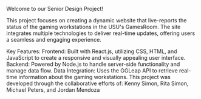 Welcome to our Senior Design Project!

This project focuses on creating a dynamic website that live-reports the status of the gaming workstations in the USU's GamesRoom. The site integrates multiple technologies to deliver real-time updates, offering users a seamless and engaging experience.

Key Features:
Frontend: Built with React.js, utilizing CSS, HTML, and JavaScript to create a responsive and visually appealing user interface.
Backend: Powered by Node.js to handle server-side functionality and manage data flow.
Data Integration: Uses the GGLeap API to retrieve real-time information about the gaming workstations.
This project was developed through the collaborative efforts of:
Kenny Simon, Rita Simon, Michael Peters, and Jordan Mendoza
